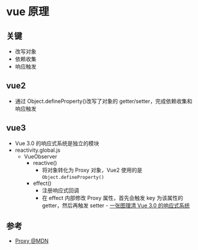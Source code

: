 # vue 原理

## 关键

- 改写对象
- 依赖收集
- 响应触发

## vue2

- 通过 Object.defineProperty()改写了对象的 getter/setter，完成依赖收集和响应触发

## vue3

- Vue 3.0 的响应式系统是独立的模块
- reactivity.global.js
  - VueObserver
    - reactive()
      - 将对象转化为 Proxy 对象，Vue2 使用的是`Object.defineProperty()`
    - effect()
      - 注册响应式回调
      - 在 effect 内部修改 Proxy 属性，首先会触发 key 为该属性的 getter，然后再触发 setter - [一张图理清 Vue 3.0 的响应式系统](https://juejin.im/post/5d9da45af265da5b8072de5d)

## 参考

- [Proxy @MDN](https://developer.mozilla.org/zh-CN/docs/Web/JavaScript/Reference/Global_Objects/Proxy)
